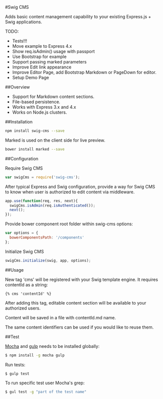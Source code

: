 #Swig CMS

Adds basic content management capability to your existing Express.js + Swig applications.

TODO:
- Tests!!!
- Move example to Express 4.x
- Show req.isAdmin() usage with passport
- Use Bootstrap for example
- Support passing marked parameters
- Improve Edit link appearance
- Improve Editor Page, add Bootstrap Markdown or PageDown for editor.
- Setup Demo Page

##Overview

- Support for Markdown content sections.
- File-based persistence.
- Works with Express 3.x and 4.x
- Works on Node.js clusters.

##Installation

```sh
npm install swig-cms --save
```

Marked is used on the client side for live preview.

```sh
bower install marked --save
```

##Configuration

Require Swig CMS
```js
var swigCms = require('swig-cms');
```

After typical Express and Swig configuration, provide a way for Swig CMS to know when user is authorized to edit content via middleware.

```js
app.use(function(req, res, next){
  swigCms.isAdmin(req.isAuthenticated());
  next();
});
````

Provide bower component root folder within swig-cms options:

```js
var options = {
  bowerComponentsPath: '/components'
};
```

Initialize Swig CMS

```js
swigCms.initialize(swig, app, options);
````

##Usage

New tag 'cms' will be registered with your Swig template engine. It requires contentId as a string:

```swig
{% cms 'contentId' %}
```

After adding this tag, editable content section will be available to your authorized users.

Content will be saved in a file with contentId.md name.

The same content identifiers can be used if you would like to reuse them.

##Test

[Mocha](http://visionmedia.github.io/mocha/) and [gulp](http://gulpjs.com/) needs to be installed globally:

```sh
$ npm install -g mocha gulp
```

Run tests:

```sh
$ gulp test
```

To run specific test user Mocha's grep:

```sh
$ gul test -g "part of the test name"
```



